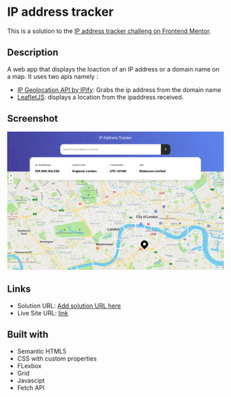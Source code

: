 # IP address tracker
This is a solution to the [IP address tracker challeng on Frontend Mentor](https://www.frontendmentor.io/challenges/ip-address-tracker-I8-0yYAH0).

## Description
A web app that displays the loaction of an IP address or a domain name on a map.
It uses two apis namely : 
- [IP Geolocation API by IPify](https://geo.ipify.org/): Grabs the ip address from the domain name
- [LeafletJS](https://leafletjs.com/): displays a location from the ipaddress received.

## Screenshot
![](./IP%20address%20tracker.png)

## Links

- Solution URL: [Add solution URL here](https://your-solution-url.com)
- Live Site URL: [link](https://plainsight16.github.io/ip-address-tracker/)


## Built with
- Semantic HTML5
- CSS with custom properties
- FLexbox
- Grid
- Javascipt
- Fetch API
